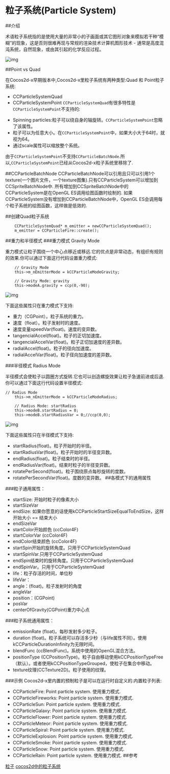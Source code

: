 # 粒子系统(Particle System)

##介绍

术语粒子系统指的是使用大量的非常小的子画面或其它图形对象来模拟若干种“模糊”的现象，这是否则很难再现与常规的渲染技术计算机图形技术 - 通常是高度混沌系统，自然现象，或由其引起的化学反应过程。

![img](src/particle_graph.png)

##Point vs Quad

在Cocos2d-x早期版本中,Cocos2d-x里粒子系统有两种类型:Quad 和 Point粒子系统:

* CCParticleSystemQuad
* CCParticleSystemPoint
`CCParticleSystemQuad`有很多特性是`CCParticleSystemPoint`不支持的:

- Spinning particles:粒子可以绕自身的轴旋转。`CCParticleSystemPoint`忽略了该属性。
- 粒子可以为任意大小。在`CCParticleSystemPoint`中，如果大小大于64时，就视为64。
- 通过scale属性可以缩放整个系统。

由于`CCParticleSystemPoint`不支持`CCParticleBatchNode`.所以,`CCParticleSystemPoint`已经从Cocos2d-x粒子系统里移除了.

##CCParticleBatchNode
CCParticleBatchNode可以引用且只可以引用1个texture(一个图片文件，一个texture图集).只有CCParticleSystem可以增加到CCSpriteBatchNode中.
所有增加到CCSpriteBatchNode中的CCParticleSystem是在OpenGL ES调用绘图函数时绘制的.
如果CCParticleSystem没有增加到CCParticleBatchNode中，OpenGL ES会调用每个粒子系统的绘图函数，这样做是低效的.

##创建Quad粒子系统

```
    CCParticleSystemQuad* m_emitter = newCCParticleSystemQuad();
    m_emitter = CCParticleFire::create();
```

##重力和半径模式
###重力模式 Gravity Mode

重力模式让粒子围绕一个中心点移近或移远.它的优点是非常动态，有组织有规则的效果.你可以通过下面这行代码设置重力模式:

```
    // Gravity Mode
    this->m_nEmitterMode = kCCParticleModeGravity;

    // Gravity Mode: gravity
    this->modeA.gravity = ccp(0,-90);

```

![img](src/Gravity_mode.png)

下面这些属性只在重力模式下支持:

- 重力（CGPoint）。粒子系统的重力。
- 速度（float）。粒子发射时的速度。
- 速度变量speedVar(float)。速度的变异数。
- tangencialAccel(float)。粒子的正切加速度。
- tangencialAccelVar(float)。粒子正切加速度的差异数。
- radialAccel(float)。粒子的径向加速度。
- radialAccelVar(float)。粒子径向加速度的差异数。

###半径模式 Radius Mode

半径模式会使粒子以圆圈方式旋转.它也可以创造螺旋效果让粒子急速前进或后退.你可以通过下面这行代码设置半径模式:

```
// Radius Mode
    this->m_nEmitterMode = kCCParticleModeRadius;

    // Radius Mode: startRadius
    this->modeB.startRadius = 0;
    this->modeB.startRadiusVar = 0;//ccp(0,0);
```
![img](src/Redius_mode.png)


下面这些属性只在半径模式下支持:

- startRadius(float)。粒子开始时的半径。
- startRadiusVar(float)。粒子开始时的半径变异数。
- endRadius(float)。粒子结束时的半径。
- endRadiusVar(float)。结束时粒子的半径变异数。
- rotatePerSecond(float)。粒子围绕原点每秒旋转的度数。
- rotatePerSecondVar(float)。度数的变异数。
##各模式下的通用属性

###粒子通用属性：

- startSize: 开始时粒子的像素大小
- startSizeVar
- endSize: 如果你愿意的话使用kCCParticleStartSizeEqualToEndSize，这样开始大小 == 结束大小
- endSizeVar
- startColor开始颜色 (ccColor4F)
- startColorVar (ccColor4F)
- endColor结束颜色 (ccColor4F)
- startSpin开始的旋转角度。只用于CCParticleSystemQuad
- startSpinVar.只用于CCParticleSystemQuad
- endSpin结束时的旋转角度。只用于CCParticleSystemQuad
- endSpinVar。只用于CCParticleSystemQuad
- life：粒子存活的时间，单位秒
- lifeVar：
- angle：(float)。粒子发射时的角度
- angleVar
- position：(CGPoint)
- posVar
- centerOfGravity(CGPoint)重力中心点

###粒子系统通用属性：

- emissionRate (float)。每秒发射多少粒子。
- duration (float)。粒子系统可以存活多少秒（与life属性不同）。使用kCCParticleDurationInfinity为无限时间。
- blendFunc (ccBlendFunc)。系统中使用的OpenGL混合方法。
- positionType (CCPositionType)。粒子自由移动使用kCCPositionTypeFree（默认）。或者使用kCCPositionTypeGrouped，使粒子在集合中移动。
- texture纹理(CCTexture2D)。粒子使用的纹理。

###示例
Cocos2d-x里内置的预制粒子是可以在运行时自定义的.内置粒子列表:

- CCParticleFire: Point particle system. 使用重力模式.
- CCParticleFireworks: Point particle system. 使用重力模式.
- CCParticleSun: Point particle system. 使用重力模式.
- CCParticleGalaxy: Point particle system. 使用重力模式.
- CCParticleFlower: Point particle system. 使用重力模式.
- CCParticleMeteor: Point particle system. 使用重力模式.
- CCParticleSpiral: Point particle system. 使用重力模式.
- CCParticleExplosion: Point particle system. 使用重力模式.
- CCParticleSmoke: Point particle system. 使用重力模式.
- CCParticleSnow: Point particle system. 使用重力模式.
- CCParticleRain: Point particle system. 使用重力模式.
##参考

[粒子](http://en.wikipedia.org/wiki/Particles)
[cocos2d中的粒子系统](http://www.cocos2d-iphone.org/wiki/doku.php/prog_guide:particles)



